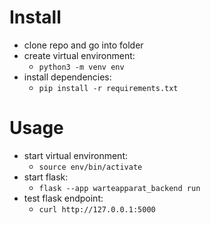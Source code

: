 # Install
- clone repo and go into folder
- create virtual environment:
  - `python3 -m venv env`
- install dependencies:
  - `pip install -r requirements.txt`
# Usage
- start virtual environment:
  - `source env/bin/activate`
- start flask:
  - `flask --app warteapparat_backend run`
- test flask endpoint:
  - `curl http://127.0.0.1:5000`
